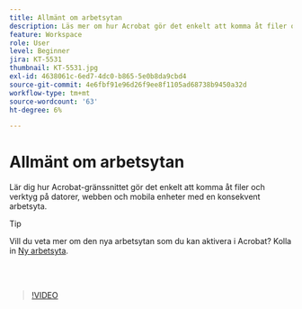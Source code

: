 ```yaml
---
title: Allmänt om arbetsytan
description: Läs mer om hur Acrobat gör det enkelt att komma åt filer och verktyg på datorer, webben och mobiler
feature: Workspace
role: User
level: Beginner
jira: KT-5531
thumbnail: KT-5531.jpg
exl-id: 4638061c-6ed7-4dc0-b865-5e0b8da9cbd4
source-git-commit: 4e6fbf91e96d26f9ee8f1105ad68738b9450a32d
workflow-type: tm+mt
source-wordcount: '63'
ht-degree: 6%

---
```


# Allmänt om arbetsytan

Lär dig hur Acrobat-gränssnittet gör det enkelt att komma åt filer och verktyg på datorer, webben och mobila enheter med en konsekvent arbetsyta.

>[!TIP]
>
>Vill du veta mer om den nya arbetsytan som du kan aktivera i Acrobat? Kolla in [Ny arbetsyta](new-workspace.md).

<br> 

>[!VIDEO](https://video.tv.adobe.com/v/337971?quality=12&learn=on&hidetitle=true)

